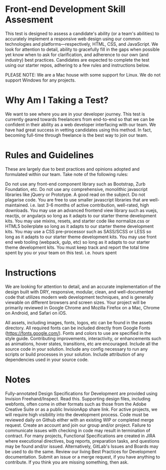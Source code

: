 # Front-end Development Skill Assesment
This test is designed to assess a candidate's ability (or a team's abilities) to accurately implement a responsive web design using our common technologies and platforms—respectively, HTML, CSS, and JavaScript. We look for attention to detail, ability to gracefully fill in the gaps when possible yet know when to ask for clarification, and adherence to our own (and industry) best practices. Candidates are expected to complete the test using our starter repos, adhering to a few rules and instructions below.

PLEASE NOTE: We are a Mac house with some support for Linux.
We do not support Windows for any projects.


# Why Am I Taking a Test?
We want to see where you are in your developer journey. This test is currently geared towards freelancers from end-to-end so that we can be confident in their ability as a web developer interfacing with our team. We have had great success in vetting candidates using this method. In fact, becoming full-time through freelance is the best way to join our team.

# Rules and Guidelines
These are largely due to best practices and opinions adopted and formulated within our team.
Take note of the following rules:

Do not use any front-end component library such as Bootstrap, Zurb Foundation, etc.
Do not use any comprehensive, monolithic javascript libraries like jQuery or Prototype. A good read on the subject.
Do not plagarise code.
You are free to use smaller javascript libraries that are well-maintained. i.e. last 3-6 months of active contribution, well-rated, high downloads.
You may use an advanced frontend view library such as vuejs, reactjs, or angularjs so long as it adapts to our starter theme development kits.
You may use mixins, resets, and starter code like normalize.css or HTML5 boilerplate so long as it adapts to our starter theme development kits.
You may use a CSS pre-processor such as SASS/SCSS or LESS so long as it adapts to our starter theme development kits.
You may use front end web tooling (webpack, gulp, etc) so long as it adapts to our starter theme development kits.
You must keep track and report the total time spent by you or your team on this test. i.e. hours spent


# Instructions
We are looking for attention to detail, and an accurate implementation of the design built with DRY, responsive, modular, clean, and well-documented code that utilizes modern web development techniques, and is generally viewable on different browsers and screen sizes. Your project will be primarily reviewed in Google Chrome and Mozilla Firefox on a Mac, Chrome on Android, and Safari on iOS.

All assets, including images, fonts, logos, etc can be found in the assets directory.
All required fonts can be included directly from Google Fonts (https://fonts.google.com/).
Fonts and colors to use are specified in the style guide.
Contributing improvements, interactivity, or enhancements such as animations, hover states, transitions, etc are encouraged.
Include all the source code in your solution.
Include any config necessary to run any scripts or build processes in your solution.
Include attribution of any dependencies used in your source code.

# Notes
Fully-annotated Design Specifications for Development are provided using Invision Freehand/Inspect. Read this.
Supporting design files, including webfonts, often come in other formats such as those from the Adobe Creative Suite or as a public InvisionApp share link.
For active projects, we will require high visibility into the development process. Code must be reviewed daily on Github either with an existing WIP or completed merge request. Create an account and join our group and/or project. Failure to communicate issues with checking in code may result in termination of contract.
For many projects, Functional Specifications are created in JIRA where executional directives, bug reports, preparation tasks, and questions may be found and/or issued. Alternatively, GitLab's Issues and Boards may be used to do the same.
Review our living Best Practices for Development documentation. Submit an issue or a merge request, if you have anything to contribute.
If you think you are missing something, then ask.
